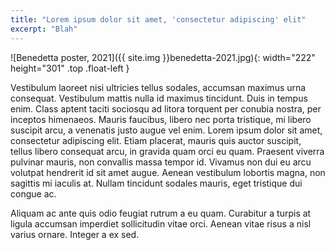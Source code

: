 ```yaml
---
title: "Lorem ipsum dolor sit amet, 'consectetur adipiscing' elit"
excerpt: "Blah"
---
```

![Benedetta poster, 2021]({{ site.img }}benedetta-2021.jpg){: width="222" height="301" .top .float-left }

Vestibulum laoreet nisi ultricies tellus sodales, accumsan maximus urna consequat. Vestibulum mattis nulla id maximus tincidunt. Duis in tempus enim. Class aptent taciti sociosqu ad litora torquent per conubia nostra, per inceptos himenaeos. Mauris faucibus, libero nec porta tristique, mi libero suscipit arcu, a venenatis justo augue vel enim. Lorem ipsum dolor sit amet, consectetur adipiscing elit. Etiam placerat, mauris quis auctor suscipit, tellus libero consequat arcu, in gravida quam orci eu quam. Praesent viverra pulvinar mauris, non convallis massa tempor id. Vivamus non dui eu arcu volutpat hendrerit id sit amet augue. Aenean vestibulum lobortis magna, non sagittis mi iaculis at. Nullam tincidunt sodales mauris, eget tristique dui congue ac.

Aliquam ac ante quis odio feugiat rutrum a eu quam. Curabitur a turpis at ligula accumsan imperdiet sollicitudin vitae orci. Aenean vitae risus a nisl varius ornare. Integer a ex sed.
